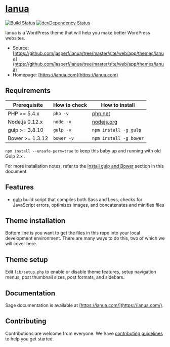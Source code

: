 # [Ianua](https://ianua.com)
[![Build Status](https://travis-ci.org/roots/sage.svg)](https://travis-ci.org/roots/sage)
[![devDependency Status](https://david-dm.org/roots/sage/dev-status.svg)](https://david-dm.org/roots/sage#info=devDependencies)

Ianua is a WordPress theme that will help you make better WordPress websites.

* Source: [https://github.com/jasperf/ianua/tree/master/site/web/app/themes/ianua](https://github.com/jasperf/ianua/tree/master/site/web/app/themes/ianua)
* Homepage: [https://ianua.com](https://ianua.com)

## Requirements

| Prerequisite    | How to check | How to install
| --------------- | ------------ | ------------- |
| PHP >= 5.4.x    | `php -v`     | [php.net](http://php.net/manual/en/install.php) |
| Node.js 0.12.x  | `node -v`    | [nodejs.org](http://nodejs.org/) |
| gulp >= 3.8.10  | `gulp -v`    | `npm install -g gulp` |
| Bower >= 1.3.12 | `bower -v`   | `npm install -g bower` |


`npm install --unsafe-perm=true` to keep this baby up and running with old Gulp 2.x .

For more installation notes, refer to the [Install gulp and Bower](#install-gulp-and-bower) section in this document.

## Features

* [gulp](http://gulpjs.com/) build script that compiles both Sass and Less, checks for JavaScript errors, optimizes images, and concatenates and minifies files


## Theme installation

Bottom line is you want to get the files in this repo into your local development environment. There are many ways to do this, two of which we will cover here.

## Theme setup

Edit `lib/setup.php` to enable or disable theme features, setup navigation menus, post thumbnail sizes, post formats, and sidebars.

## Documentation

Sage documentation is available at [https://ianua.com/](https://ianua.com/).

## Contributing

Contributions are welcome from everyone. We have [contributing guidelines](https://github.com/jasperf/ianua/graphs/contributors) to help you get started.